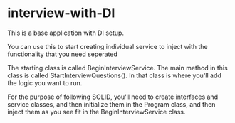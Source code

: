 # interview-with-DI
This is a base application with DI setup.

You can use this to start creating individual service to inject with the functionality that you need seperated

The starting class is called BeginInterviewService. The main method in this class is called StartInterviewQuestions().
In that class is where you'll add the logic you want to run. 

For the purpose of following SOLID, you'll need to create interfaces and service classes, and then initialize them in the Program class, and then inject them as you see fit in the BeginInterviewService class.